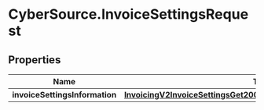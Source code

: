 # CyberSource.InvoiceSettingsRequest

## Properties
Name | Type | Description | Notes
------------ | ------------- | ------------- | -------------
**invoiceSettingsInformation** | [**InvoicingV2InvoiceSettingsGet200ResponseInvoiceSettingsInformation**](InvoicingV2InvoiceSettingsGet200ResponseInvoiceSettingsInformation.md) |  | [optional] 



